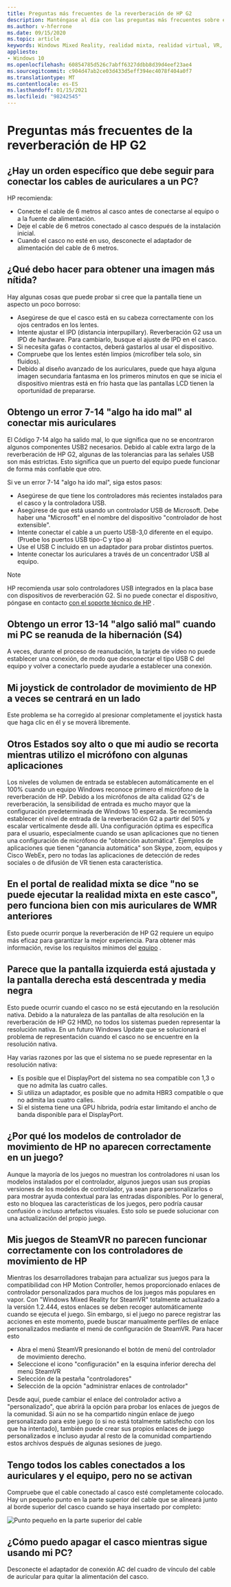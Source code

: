 ```yaml
---
title: Preguntas más frecuentes de la reverberación de HP G2
description: Manténgase al día con las preguntas más frecuentes sobre el uso de los auriculares de reverberación de HP G2 con auriculares con Windows Mixed Reality.
ms.author: v-hferrone
ms.date: 09/15/2020
ms.topic: article
keywords: Windows Mixed Reality, realidad mixta, realidad virtual, VR, MR, solución de problemas, errores, ayuda, soporte técnico, rendimiento
appliesto:
- Windows 10
ms.openlocfilehash: 60854785d526c7abff6327ddbb8d39d4eef23ae4
ms.sourcegitcommit: c904d47ab2ce03d433d5eff394ec4078f404a0f7
ms.translationtype: MT
ms.contentlocale: es-ES
ms.lasthandoff: 01/15/2021
ms.locfileid: "98242545"
---
```

# <a name="hp-reverb-g2-frequently-asked-questions"></a>Preguntas más frecuentes de la reverberación de HP G2

## <a name="is-there-a-specific-order-i-should-follow-to-connect-my-headset-cables-to-a-pc"></a>¿Hay un orden específico que debe seguir para conectar los cables de auriculares a un PC?

HP recomienda:

- Conecte el cable de 6 metros al casco antes de conectarse al equipo o a la fuente de alimentación.
- Deje el cable de 6 metros conectado al casco después de la instalación inicial.
- Cuando el casco no esté en uso, desconecte el adaptador de alimentación del cable de 6 metros.

## <a name="what-should-i-do-to-get-a-crisper-image"></a>¿Qué debo hacer para obtener una imagen más nítida?

Hay algunas cosas que puede probar si cree que la pantalla tiene un aspecto un poco borroso:

- Asegúrese de que el casco está en su cabeza correctamente con los ojos centrados en los lentes.
- Intente ajustar el IPD (distancia interpupillary). Reverberación G2 usa un IPD de hardware. Para cambiarlo, busque el ajuste de IPD en el casco.
- Si necesita gafas o contactos, deberá gastarlos al usar el dispositivo.
- Compruebe que los lentes estén limpios (microfiber tela solo, sin fluidos).
- Debido al diseño avanzado de los auriculares, puede que haya alguna imagen secundaria fantasma en los primeros minutos en que se inicia el dispositivo mientras está en frío hasta que las pantallas LCD tienen la oportunidad de prepararse.

## <a name="i-am-getting-a-7-14-something-went-wrong-error-when-i-plug-in-my-headset"></a>Obtengo un error 7-14 "algo ha ido mal" al conectar mis auriculares

El Código 7-14 algo ha salido mal, lo que significa que no se encontraron algunos componentes USB2 necesarios.  Debido al cable extra largo de la reverberación de HP G2, algunas de las tolerancias para las señales USB son más estrictas.  Esto significa que un puerto del equipo puede funcionar de forma más confiable que otro.

Si ve un error 7-14 "algo ha ido mal", siga estos pasos:

- Asegúrese de que tiene los controladores más recientes instalados para el casco y la controladora USB.
- Asegúrese de que está usando un controlador USB de Microsoft. Debe haber una "Microsoft" en el nombre del dispositivo "controlador de host extensible".
- Intente conectar el cable a un puerto USB-3,0 diferente en el equipo. (Pruebe los puertos USB tipo-C y tipo a)
- Use el USB C incluido en un adaptador para probar distintos puertos.
- Intente conectar los auriculares a través de un concentrador USB al equipo.

> [!NOTE]
> HP recomienda usar solo controladores USB integrados en la placa base con dispositivos de reverberación G2.
> Si no puede conectar el dispositivo, póngase en contacto [con el soporte técnico de HP](https://support.hp.com/us-en) .

## <a name="i-am-getting-a-13-14-something-went-wrong-error-when-my-pc-resumes-from-hibernate-s4"></a>Obtengo un error 13-14 "algo salió mal" cuando mi PC se reanuda de la hibernación (S4)

A veces, durante el proceso de reanudación, la tarjeta de vídeo no puede establecer una conexión, de modo que desconectar el tipo USB C del equipo y volver a conectarlo puede ayudarle a establecer una conexión.

## <a name="my-hp-motion-controller-joystick-will-sometimes-stick-to-one-side"></a>Mi joystick de controlador de movimiento de HP a veces se centrará en un lado

Este problema se ha corregido al presionar completamente el joystick hasta que haga clic en él y se moverá libremente.

## <a name="others-state-i-am-loud-or-that-my-audio-is-clipping-while-i-am-using-the-microphone-with-some-applications"></a>Otros Estados soy alto o que mi audio se recorta mientras utilizo el micrófono con algunas aplicaciones

Los niveles de volumen de entrada se establecen automáticamente en el 100% cuando un equipo Windows reconoce primero el micrófono de la reverberación de HP. Debido a los micrófonos de alta calidad G2's de reverberación, la sensibilidad de entrada es mucho mayor que la configuración predeterminada de Windows 10 esperada. Se recomienda establecer el nivel de entrada de la reverberación G2 a partir del 50% y escalar verticalmente desde allí. Una configuración óptima es específica para el usuario, especialmente cuando se usan aplicaciones que no tienen una configuración de micrófono de "obtención automática". Ejemplos de aplicaciones que tienen "ganancia automática" son Skype, zoom, equipos y Cisco WebEx, pero no todas las aplicaciones de detección de redes sociales o de difusión de VR tienen esta característica.

## <a name="the-mixed-reality-portal-says-cant-run-mixed-reality-on-this-headset-but-this-worked-fine-with-my-previous-wmr-headset"></a>En el portal de realidad mixta se dice "no se puede ejecutar la realidad mixta en este casco", pero funciona bien con mis auriculares de WMR anteriores

Esto puede ocurrir porque la reverberación de HP G2 requiere un equipo más eficaz para garantizar la mejor experiencia. Para obtener más información, revise los requisitos mínimos del [equipo](windows-mixed-reality-minimum-pc-hardware-compatibility-guidelines.md) .

## <a name="it-looks-like-my-left-display-is-stretched-and-the-right-display-is-off-centered-and-half-black"></a>Parece que la pantalla izquierda está ajustada y la pantalla derecha está descentrada y media negra

Esto puede ocurrir cuando el casco no se está ejecutando en la resolución nativa. Debido a la naturaleza de las pantallas de alta resolución en la reverberación de HP G2 HMD, no todos los sistemas pueden representar la resolución nativa. En un futuro Windows Update que se solucionará el problema de representación cuando el casco no se encuentre en la resolución nativa.

Hay varias razones por las que el sistema no se puede representar en la resolución nativa:

- Es posible que el DisplayPort del sistema no sea compatible con 1,3 o que no admita las cuatro calles.
- Si utiliza un adaptador, es posible que no admita HBR3 compatible o que no admita las cuatro calles.
- Si el sistema tiene una GPU híbrida, podría estar limitando el ancho de banda disponible para el DisplayPort.

## <a name="why-are-my-hp-motion-controller-models-not-showing-up-correctly-in-a-game"></a>¿Por qué los modelos de controlador de movimiento de HP no aparecen correctamente en un juego?

Aunque la mayoría de los juegos no muestran los controladores ni usan los modelos instalados por el controlador, algunos juegos usan sus propias versiones de los modelos de controlador, ya sean para personalizarlos o para mostrar ayuda contextual para las entradas disponibles. Por lo general, esto no bloquea las características de los juegos, pero podría causar confusión o incluso artefactos visuales. Esto solo se puede solucionar con una actualización del propio juego.

## <a name="my-steamvr-games-dont-appear-to-work-correctly-with-my-hp-motion-controllers"></a>Mis juegos de SteamVR no parecen funcionar correctamente con los controladores de movimiento de HP

Mientras los desarrolladores trabajan para actualizar sus juegos para la compatibilidad con HP Motion Controller, hemos proporcionado enlaces de controlador personalizados para muchos de los juegos más populares en vapor. Con "Windows Mixed Reality for SteamVR" totalmente actualizado a la versión 1.2.444, estos enlaces se deben recoger automáticamente cuando se ejecuta el juego. Sin embargo, si el juego no parece registrar las acciones en este momento, puede buscar manualmente perfiles de enlace personalizados mediante el menú de configuración de SteamVR.
Para hacer esto

- Abra el menú SteamVR presionando el botón de menú del controlador de movimiento derecho.
- Seleccione el icono "configuración" en la esquina inferior derecha del menú SteamVR
- Selección de la pestaña "controladores"
- Selección de la opción "administrar enlaces de controlador"

Desde aquí, puede cambiar el enlace del controlador activo a "personalizado", que abrirá la opción para probar los enlaces de juegos de la comunidad.
Si aún no se ha compartido ningún enlace de juego personalizado para este juego (o si no está totalmente satisfecho con los que ha intentado), también puede crear sus propios enlaces de juego personalizados e incluso ayudar al resto de la comunidad compartiendo estos archivos después de algunas sesiones de juego.

## <a name="i-have-all-cables-connected-to-the-headset-and-pc-but-it-wont-turn-on"></a>Tengo todos los cables conectados a los auriculares y el equipo, pero no se activan

Compruebe que el cable conectado al casco esté completamente colocado. Hay un pequeño punto en la parte superior del cable que se alineará junto al borde superior del casco cuando se haya insertado por completo:

![Punto pequeño en la parte superior del cable](images/small-dot.jpg)

## <a name="how-can-i-power-down-the-headset-while-still-using-my-pc"></a>¿Cómo puedo apagar el casco mientras sigue usando mi PC?

Desconecte el adaptador de conexión AC del cuadro de vínculo del cable de auricular para quitar la alimentación del casco.